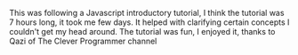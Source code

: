 This was following a Javascript introductory tutorial, I think the tutorial was 7 hours long, it took me few days. It helped with clarifying certain concepts I couldn't get my head around. 
The tutorial was fun, I enjoyed it, thanks to Qazi of The Clever Programmer channel
